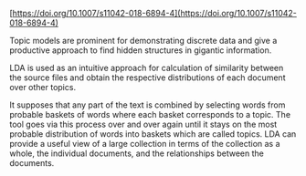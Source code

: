 [https://doi.org/10.1007/s11042-018-6894-4](https://doi.org/10.1007/s11042-018-6894-4)

Topic models are prominent for demonstrating discrete data and give a productive approach to find hidden structures in gigantic information. 

LDA is used as an intuitive approach for calculation of similarity between the source files and obtain the respective distributions of each document over other topics.

It supposes that any part of the text is combined by selecting words from probable baskets of words where each basket corresponds to a topic. The tool goes via this process over and over again until it stays on the most probable distribution of words into baskets which are called topics. LDA can provide a useful view of a large collection in terms of the collection as a whole, the individual documents, and the relationships between the documents.